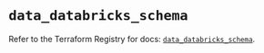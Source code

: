 # `data_databricks_schema`

Refer to the Terraform Registry for docs: [`data_databricks_schema`](https://registry.terraform.io/providers/databricks/databricks/1.74.0/docs/data-sources/schema).
